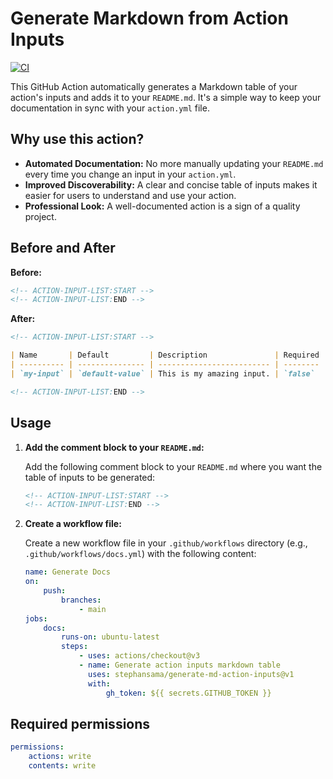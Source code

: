 # Generate Markdown from Action Inputs

[![CI](https://github.com/stephansama/generate-md-action-inputs/actions/workflows/ci.yml/badge.svg)](https://github.com/stephansama/generate-md-action-inputs/actions/workflows/ci.yml)

This GitHub Action automatically generates a Markdown table of your action's inputs and adds it to your `README.md`. It's a simple way to keep your documentation in sync with your `action.yml` file.

## Why use this action?

- **Automated Documentation:** No more manually updating your `README.md` every time you change an input in your `action.yml`.
- **Improved Discoverability:** A clear and concise table of inputs makes it easier for users to understand and use your action.
- **Professional Look:** A well-documented action is a sign of a quality project.

## Before and After

**Before:**

```markdown
<!-- ACTION-INPUT-LIST:START -->
<!-- ACTION-INPUT-LIST:END -->
```

**After:**

```markdown
<!-- ACTION-INPUT-LIST:START -->

| Name       | Default         | Description               | Required |
| ---------- | --------------- | ------------------------- | -------- |
| `my-input` | `default-value` | This is my amazing input. | `false`  |

<!-- ACTION-INPUT-LIST:END -->
```

## Usage

1. **Add the comment block to your `README.md`:**

    Add the following comment block to your `README.md` where you want the table of inputs to be generated:

    ```markdown
    <!-- ACTION-INPUT-LIST:START -->
    <!-- ACTION-INPUT-LIST:END -->
    ```

2. **Create a workflow file:**

    Create a new workflow file in your `.github/workflows` directory (e.g., `.github/workflows/docs.yml`) with the following content:

    ```yaml
    name: Generate Docs
    on:
        push:
            branches:
                - main
    jobs:
        docs:
            runs-on: ubuntu-latest
            steps:
                - uses: actions/checkout@v3
                - name: Generate action inputs markdown table
                  uses: stephansama/generate-md-action-inputs@v1
                  with:
                      gh_token: ${{ secrets.GITHUB_TOKEN }}
    ```

## Required permissions

```yaml
permissions:
    actions: write
    contents: write
```

<!-- ACTION-INPUT-LIST:START -->
<!-- ACTION-INPUT-LIST:END -->
